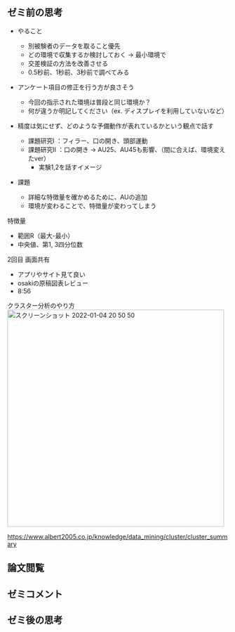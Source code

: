 ## ゼミ前の思考

- やること
  - 別被験者のデータを取ること優先
  - どの環境で収集するか検討しておく -> 最小環境で
  - 交差検証の方法を改善させる
  - 0.5秒前、1秒前、3秒前で調べてみる
- アンケート項目の修正を行う方が良さそう
  - 今回の指示された環境は普段と同じ環境か？
  - 何が違うか明記してください（ex. ディスプレイを利用していないなど）

- 精度は気にせず、どのような予備動作が表れているかという観点で話す
  - 課題研究I  ：フィラー、口の開き、頭部運動
  - 課題研究II ：口の開き → AU25、AU45も影響、（間に合えば、環境変えたver）
    - 実験1,2を話すイメージ
- 課題
  - 詳細な特徴量を確かめるために、AUの追加
  - 環境が変わることで、特徴量が変わってしまう

特徴量
- 範囲R（最大-最小）
- 中央値、第1, 3四分位数

2回目
画面共有
- アプリやサイト見て良い
- osakiの原稿図表レビュー
- 8:56

クラスター分析のやり方
<img width="494" alt="スクリーンショット 2022-01-04 20 50 50" src="https://user-images.githubusercontent.com/29572313/148054999-e0cb17b5-3493-4543-ba6f-f85ab33004a0.png">

https://www.albert2005.co.jp/knowledge/data_mining/cluster/cluster_summary

## 論文閲覧

## ゼミコメント

## ゼミ後の思考